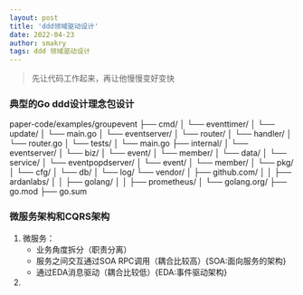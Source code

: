 ```yaml
---
layout: post
title: 'ddd领域驱动设计'
date: 2022-04-23
author: smakry
tags: ddd 领域驱动设计
---
```


> 先让代码工作起来，再让他慢慢变好变快

### 典型的Go ddd设计理念包设计

paper-code/examples/groupevent
├── cmd/
│   └── eventtimer/
│       └── update/
│       └── main.go
│   └── eventserver/
│       └── router/
│           └── handler/
│           └── router.go
│       └── tests/
│       └── main.go
├── internal/
│   └── eventserver/
│       └── biz/
│           └── event/
│           └── member/
│       └── data/
│           └── service/
│   └── eventpopdserver/
│       └── event/
│       └── member/
│   └── pkg/
│       └── cfg/
│       └── db/
│       └── log/
└── vendor/
│   ├── github.com/
│   │   ├── ardanlabs/
│   │   ├── golang/
│   │   ├── prometheus/
│   └── golang.org/
├── go.mod
├── go.sum

### 微服务架构和CQRS架构

1. 微服务：
    - 业务角度拆分（职责分离）
    - 服务之间交互通过SOA RPC调用（耦合比较高）{SOA:面向服务的架构}
    - 通过EDA消息驱动（耦合比较低）{EDA:事件驱动架构}
2. 